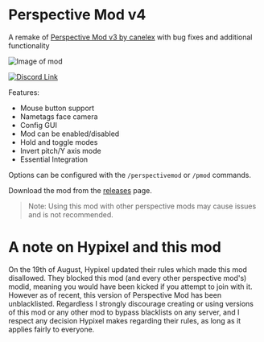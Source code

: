 # Perspective Mod v4

A remake of [Perspective Mod v3 by canelex](https://github.com/Canelex/PerspectiveMod) with bug fixes and additional functionality

![Image of mod](.github/perspectivemod.png)

[![Discord Link](https://img.shields.io/discord/767833575185580062?color=blueviolet&label=discord)](https://discord.gg/k8fnyEr)

Features:
- Mouse button support
- Nametags face camera
- Config GUI
- Mod can be enabled/disabled
- Hold and toggle modes
- Invert pitch/Y axis mode
- Essential Integration

Options can be configured with the `/perspectivemod` or `/pmod` commands.

Download the mod from the [releases](https://github.com/DJtheRedstoner/PerspectiveModv4/releases) page.

> Note: Using this mod with other perspective mods may cause issues and is not recommended.

# A note on Hypixel and this mod

On the 19th of August, Hypixel updated their rules which made this
mod disallowed. They blocked this mod (and every other perspective mod's)
modid, meaning you would have been kicked if you attempt to join with it.
However as of recent, this version of Perspective Mod has been unblacklisted.
Regardless I strongly discourage creating or using versions of this mod or any
other mod to bypass blacklists on any server, and I respect any decision Hypixel
makes regarding their rules, as long as it applies fairly to everyone.
